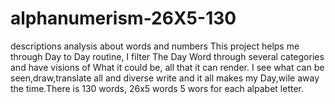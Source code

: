 # alphanumerism-26X5-130
descriptions analysis about words and numbers
This project helps me through Day to Day routine, I filter
The Day Word through several categories and have
visions of What it could be, all that it can render.
I see what can be seen,draw,translate all
and diverse write and it all makes my Day,wile 
away the time.There is 130 words, 26x5 words
5 wors for each alpabet letter.

